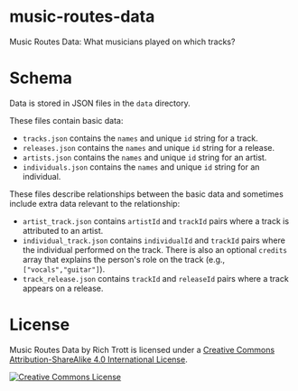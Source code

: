 music-routes-data
=================

Music Routes Data: What musicians played on which tracks?

Schema
======

Data is stored in JSON files in the `data` directory.

These files contain basic data:

* `tracks.json` contains the `names` and unique `id` string for a track.
* `releases.json` contains the `names` and unique `id` string for a release.
* `artists.json` contains the `names` and unique `id` string for an artist.
* `individuals.json` contains the `names` and unique `id` string for an individual.

These files describe relationships between the basic data and sometimes include extra data relevant to the relationship:

* `artist_track.json` contains `artistId` and `trackId` pairs where a track is attributed to an artist.
* `individual_track.json` contains `individualId` and `trackId` pairs where the individual performed on the track. There is also an optional `credits` array that explains the person's role on the track (e.g., `["vocals","guitar"]`).
* `track_release.json` contains `trackId` and `releaseId` pairs where a track appears on a release.

License
=======

Music Routes Data by Rich Trott is licensed under a [Creative Commons Attribution-ShareAlike 4.0 International License](http://creativecommons.org/licenses/by-sa/4.0/).

<a rel="license" href="http://creativecommons.org/licenses/by-sa/4.0/"><img alt="Creative Commons License" style="border-width:0" src="http://i.creativecommons.org/l/by-sa/4.0/88x31.png" /></a>

